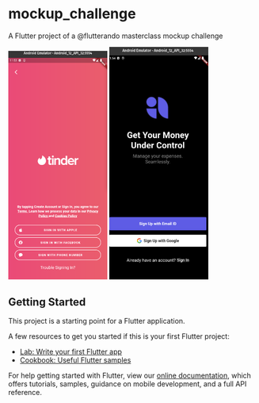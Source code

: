 # mockup_challenge

A Flutter project of a @flutterando masterclass mockup challenge

<p float="left">
  <img src="screenshot/screenshot-tinder.png" width="200">
  <img src="screenshot/screenshot-under-control.png" width="200">
</p>


## Getting Started

This project is a starting point for a Flutter application.

A few resources to get you started if this is your first Flutter project:

- [Lab: Write your first Flutter app](https://flutter.dev/docs/get-started/codelab)
- [Cookbook: Useful Flutter samples](https://flutter.dev/docs/cookbook)

For help getting started with Flutter, view our
[online documentation](https://flutter.dev/docs), which offers tutorials,
samples, guidance on mobile development, and a full API reference.
